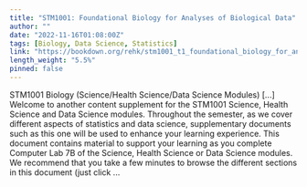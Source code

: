 ```yaml
---
title: "STM1001: Foundational Biology for Analyses of Biological Data"
author: ""
date: "2022-11-16T01:08:00Z"
tags: [Biology, Data Science, Statistics]
link: "https://bookdown.org/rehk/stm1001_t1_foundational_biology_for_analyses_of_biological_data/"
length_weight: "5.5%"
pinned: false
---
```


STM1001 Biology (Science/Health Science/Data Science Modules) [...] Welcome to another content supplement for the STM1001 Science, Health Science and Data Science modules. Throughout the semester, as we cover different aspects of statistics and data science, supplementary documents such as this one will be used to enhance your learning experience. This document contains material to support your learning as you complete Computer Lab 7B of the Science, Health Science or Data Science modules. We recommend that you take a few minutes to browse the different sections in this document (just click ...
